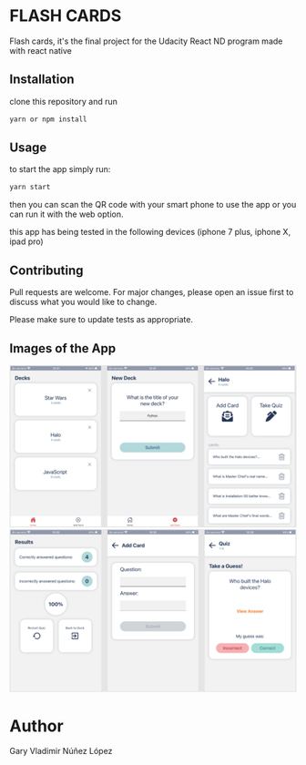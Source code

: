 # FLASH CARDS

Flash cards, it's the final project for the Udacity React ND program made with react native

## Installation

clone this repository and run

```bash
yarn or npm install
```

## Usage

to start the app simply run:

```bash
yarn start
```

then you can scan the QR code with your smart phone to use the app or you can run it with the web option.

this app has being tested in the following devices (iphone 7 plus, iphone X, ipad pro)

## Contributing

Pull requests are welcome. For major changes, please open an issue first to discuss what you would like to change.

Please make sure to update tests as appropriate.

## Images of the App

![one](./result_images/one.PNG)
![two](./result_images/two.PNG)

# Author

Gary Vladimir Núñez López
